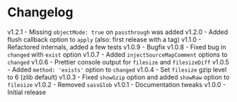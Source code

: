 
# Changelog

v1.2.1 - Missing `objectMode: true` on `passthrough` was added
v1.2.0 - Added flush callback option to `apply` (also: first release with a tag)
v1.1.0 - Refactored internals, added a few tests
v1.0.9 - Bugfix
v1.0.8 - Fixed bug in `changed` with `exist` option
v1.0.7 - Added `injectSourceMapComment` options to `changed`
v1.0.6 - Prettier console output for `filesize` and `filesizeDiff`
v1.0.5 - Added `method: 'exists'` option to `changed`
v1.0.4 - Set `filesize` gzip level to 6 (zlib default)
v1.0.3 - Fixed `showGzip` option and added `showRaw` option to `filesize`
v1.0.2 - Removed `sassGlob`
v1.0.1 - Documentation tweaks
v1.0.0 - Initial release
